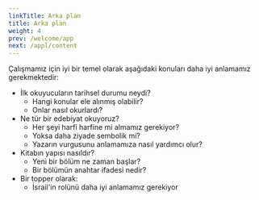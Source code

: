 ```yaml
---
linkTitle: Arka plan
title: Arka plan
weight: 4
prev: /welcome/app
next: /appl/content
---
```


Çalışmamız için iyi bir temel olarak aşağıdaki konuları daha iyi anlamamız gerekmektedir:
- İlk okuyucuların tarihsel durumu neydi? 
    - Hangi konular ele alınmış olabilir?
    - Onlar nasıl okurlardı?
- Ne tür bir edebiyat okuyoruz?
    - Her şeyi harfi harfine mi almamız gerekiyor?
    - Yoksa daha ziyade sembolik mi?
    - Yazarın vurgusunu anlamamıza nasıl yardımcı olur?
- Kitabın yapısı nasıldır?
    - Yeni bir bölüm ne zaman başlar?
    - Bir bölümün anahtar ifadesi nedir?
- Bir topper olarak:
    - İsrail'in rolünü daha iyi anlamamız gerekiyor

